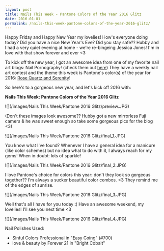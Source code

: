 ```yaml
---
layout: post
title: Nails This Week - Pantone Colors of the Year 2016 Glitz
date: 2016-01-01
permalink: /nails-this-week-pantone-colors-of-the-year-2016-glitz/
---
```


Happy Friday and Happy New Year my lovelies! How's everyone doing today? Did you have a nice New Year's Eve? Did you stay safe?? Hubby and I had a very quiet evening at home - we're re-bingeing Jessica Jones! I'm in love with that show forever and ever <3 

To kick off the new year, I got an awesome idea from one of my favorite nail art blogs: Nail Pornography! (check them out [here](http://www.nailpornography.tumblr.com)) They have a weekly nail art contest and the theme this week is Pantone's color(s) of the year for 2016: [Rose Quartz and Serenity](http://www.pantone.com/color-of-the-year-2016)!

So here's to a gorgeous new year, and let's kick off 2016 with:

**Nails This Week: Pantone Colors of the Year 2016 Glitz**

![](/images/Nails This Week/Pantone 2016 Glitz/preview.JPG)

(Don't these images look awesome?? Hubby got a new mirrorless Fuji camera & he was sweet enough so take some gorgeous pics for the blog <3)

![](/images/Nails This Week/Pantone 2016 Glitz/final_1.JPG)

You know what I've found? Whenever I have a general idea for a manicure (like color schemes) but no idea what to do with it, I always reach for my gems! When in doubt: lots of sparkle!

![](/images/Nails This Week/Pantone 2016 Glitz/final_2.JPG)

I love Pantone's choice for colors this year: don't they look so gorgeous together?? I'm always a sucker beautiful color combos. <3 They remind me of the edges of sunrise.

![](/images/Nails This Week/Pantone 2016 Glitz/final_3.JPG)

Well that's all I have for you today :) Have an awesome weekend, my lovelies! I'll see you next time <3

![](/images/Nails This Week/Pantone 2016 Glitz/final_4.JPG)

Nail Polishes Used:

- Sinful Colors Professional in "Easy Going" (#700)
- love & beauty by Forever 21 in "Bright Cobalt"
